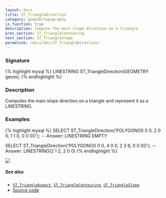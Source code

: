 ```yaml
---
layout: docs
title: ST_TriangleDirection
category: geom3D/topography
is_function: true
description: Compute the main slope direction on a triangle
prev_section: ST_TriangleContouring
next_section: ST_TriangleSlope
permalink: /docs/dev/ST_TriangleDirection/
---
```


### Signature

{% highlight mysql %}
LINESTRING ST_TriangleDirection(GEOMETRY geom);
{% endhighlight %}

### Description
Computes the main slope direction on a triangle and represent it as a
LINESTRING.

### Examples

{% highlight mysql %}
SELECT ST_TriangleDirection('POLYGON((0 0 0, 2 0 0, 1 1 0, 0 0 0))');
-- Answer: LINESTRING EMPTY

SELECT ST_TriangleDirection('POLYGON((0 0 0, 4 0 0, 2 3 6, 0 0 0))');
-- Answer: LINESTRING(2 1 2, 2 0 0)
{% endhighlight %}

<img class="displayed" src="../ST_TriangleDirection_1.png"/>

##### See also

* [`ST_TriangleAspect`](../ST_TriangleAspect),
[`ST_TriangleContouring`](../ST_TriangleContouring), [`ST_TriangleSlope`](../ST_TriangleSlope)
* <a href="https://github.com/irstv/H2GIS/blob/51910b27b5dc2b3b4353bb43a683f8649628ea8d/h2spatial-ext/src/main/java/org/h2gis/h2spatialext/function/spatial/topography/ST_TriangleDirection.java" target="_blank">Source code</a>

